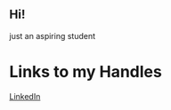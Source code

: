 ## Hi!

just an aspiring student 

# **Links to my Handles**
[LinkedIn](https://www.linkedin.com/in/niveda-b/)

